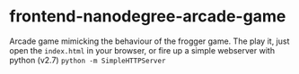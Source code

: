frontend-nanodegree-arcade-game
===============================

Arcade game mimicking the behaviour of the frogger game. The play it, just open the `index.html` in your browser, or fire up a simple webserver with python (v2.7) `python -m SimpleHTTPServer`
